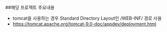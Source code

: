 ##해당 프로젝트 주요내용
* tomcat을 사용하는 경우 Standard Directory Layout인 /WEB-INF/ 경로 사용
* https://tomcat.apache.org/tomcat-9.0-doc/appdev/deployment.html
